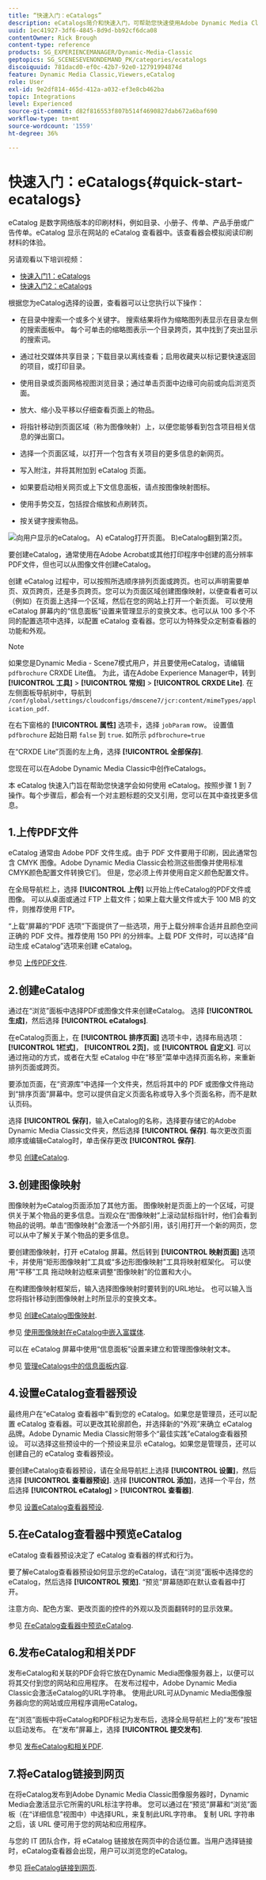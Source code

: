 ```yaml
---
title: “快速入门：eCatalogs”
description: eCatalogs简介和快速入门，可帮助您快速使用Adobe Dynamic Media Classic中的eCatalog技术启动和运行。
uuid: 1ec41927-3df6-4845-8d9d-bb92cf6dca08
contentOwner: Rick Brough
content-type: reference
products: SG_EXPERIENCEMANAGER/Dynamic-Media-Classic
geptopics: SG_SCENESEVENONDEMAND_PK/categories/ecatalogs
discoiquuid: 781dacd0-ef0c-42b7-92e0-12791994874d
feature: Dynamic Media Classic,Viewers,eCatalog
role: User
exl-id: 9e2df814-465d-412a-a032-ef3e8cb462ba
topic: Integrations
level: Experienced
source-git-commit: d82f816553f807b514f4690827dab672a6baf690
workflow-type: tm+mt
source-wordcount: '1559'
ht-degree: 36%

---
```


# 快速入门：eCatalogs{#quick-start-ecatalogs}

eCatalog 是数字网络版本的印刷材料，例如目录、小册子、传单、产品手册或广告传单。eCatalog 显示在网站的 eCatalog 查看器中。该查看器会模拟阅读印刷材料的体验。

另请观看以下培训视频：

* [快速入门1：eCatalogs](https://s7d5.scene7.com/s7viewers/html5/VideoViewer.html?videoserverurl=https://s7d5.scene7.com/is/content/&amp;emailurl=https://s7d5.scene7.com/s7/emailFriend&amp;serverUrl=https://s7d5.scene7.com/is/image/&amp;config=Scene7SharedAssets/Universal_HTML5_Video&amp;contenturl=https://s7d5.scene7.com/skins/&amp;asset=S7tutorials/561_Quick%20Start%20-%20Part%201_converted%20renamed_eCatalogs-AVS)
* [快速入门2：eCatalogs](https://s7d5.scene7.com/s7viewers/html5/VideoViewer.html?videoserverurl=https://s7d5.scene7.com/is/content/&amp;emailurl=https://s7d5.scene7.com/s7/emailFriend&amp;serverUrl=https://s7d5.scene7.com/is/image/&amp;config=Scene7SharedAssets/Universal_HTML5_Video&amp;contenturl=https://s7d5.scene7.com/skins/&amp;asset=S7tutorials/562_Quick%20Start%20-%20Part%202_converted%20renamed_eCatalogs-AVS)

根据您为eCatalog选择的设置，查看器可以让您执行以下操作：

* 在目录中搜索一个或多个关键字。 搜索结果将作为缩略图列表显示在目录左侧的搜索面板中。 每个可单击的缩略图表示一个目录跨页，其中找到了突出显示的搜索词。

* 通过社交媒体共享目录；下载目录以离线查看；启用收藏夹以标记要快速返回的项目，或打印目录。
* 使用目录或页面网格视图浏览目录；通过单击页面中边缘可向前或向后浏览页面。
* 放大、缩小及平移以仔细查看页面上的物品。
* 将指针移动到页面区域（称为图像映射）上，以便您能够看到包含项目相关信息的弹出窗口。
* 选择一个页面区域，以打开一个包含有关项目的更多信息的新网页。
* 写入附注，并将其附加到 eCatalog 页面。
* 如果要启动相关网页或上下文信息面板，请点按图像映射图标。
* 使用手势交互，包括捏合缩放和点刷转页。
* 按关键字搜索物品。

![向用户显示的eCatalog。 A) eCatalog打开页面。 B)eCatalog翻到第2页。](/help/using/assets/ec_cat_viewer_popup.png)

要创建eCatalog，通常使用在Adobe Acrobat或其他打印程序中创建的高分辨率PDF文件，但也可以从图像文件创建eCatalog。

创建 eCatalog 过程中，可以按照所选顺序排列页面或跨页。也可以声明需要单页、双页跨页，还是多页跨页。您可以为页面区域创建图像映射，以便查看者可以（例如）在页面上选择一个区域，然后在您的网站上打开一个新页面。 可以使用 eCatalog 屏幕内的“信息面板”设置来管理显示的变换文本。也可以从 100 多个不同的配置选项中选择，以配置 eCatalog 查看器。您可以为特殊受众定制查看器的功能和外观。

>[!NOTE]
>
>如果您是Dynamic Media - Scene7模式用户，并且要使用eCatalog，请编辑 `pdfbrochure` CRXDE Lite值。 为此，请在Adobe Experience Manager中，转到 **[!UICONTROL 工具]** > **[!UICONTROL 常规]** > **[!UICONTROL CRXDE Lite]**. 在左侧面板导航树中，导航到 `/conf/global/settings/cloudconfigs/dmscene7/jcr:content/mimeTypes/application_pdf`.
>
>在右下窗格的 **[!UICONTROL 属性]** 选项卡，选择 `jobParam` row。 设置值 `pdfbrochure` 起始日期 `false` 到 `true`. 如所示 `pdfbrochure=true`
>
>在“CRXDE Lite”页面的左上角，选择 **[!UICONTROL 全部保存]**.
>
>您现在可以在Adobe Dynamic Media Classic中创作eCatalogs。

本 eCatalog 快速入门旨在帮助您快速学会如何使用 eCatalog。按照步骤 1 到 7 操作。每个步骤后，都会有一个对主题标题的交叉引用，您可以在其中查找更多信息。

## 1.上传PDF文件

eCatalog 通常由 Adobe PDF 文件生成。由于 PDF 文件要用于印刷，因此通常包含 CMYK 图像。Adobe Dynamic Media Classic会检测这些图像并使用标准CMYK颜色配置文件转换它们。 但是，您必须上传并使用自定义颜色配置文件。

在全局导航栏上，选择 **[!UICONTROL 上传]** 以开始上传eCatalog的PDF文件或图像。 可以从桌面或通过 FTP 上载文件；如果上载大量文件或大于 100 MB 的文件，则推荐使用 FTP。

“上载”屏幕的“PDF 选项”下面提供了一些选项，用于上载分辨率合适并且颜色空间正确的 PDF 文件。推荐使用 150 PPI 的分辨率。上载 PDF 文件时，可以选择“自动生成 eCatalog”选项来创建 eCatalog。

参见 [上传PDF文件](uploading-pdf-files.md#uploading_the_pdf_files).

## 2.创建eCatalog

通过在“浏览”面板中选择PDF或图像文件来创建eCatalog。 选择 **[!UICONTROL 生成]**，然后选择 **[!UICONTROL eCatalogs]**.

在eCatalog页面上，在 **[!UICONTROL 排序页面]** 选项卡中，选择布局选项： **[!UICONTROL 1栏式]**， **[!UICONTROL 2页]**，或 **[!UICONTROL 自定义]**. 可以通过拖动的方式，或者在大型 eCatalog 中在“移至”菜单中选择页面名称，来重新排列页面或跨页。

要添加页面，在“资源库”中选择一个文件夹，然后将其中的 PDF 或图像文件拖动到“排序页面”屏幕中。您可以提供自定义页面名称或导入多个页面名称，而不是默认页码。

选择 **[!UICONTROL 保存]**，输入eCatalog的名称，选择要存储它的Adobe Dynamic Media Classic文件夹，然后选择 **[!UICONTROL 保存]**. 每次更改页面顺序或编辑eCatalog时，单击保存更改 **[!UICONTROL 保存]**.

参见 [创建eCatalog](creating-ecatalog.md).

## 3.创建图像映射

图像映射为eCatalog页面添加了其他方面。 图像映射是页面上的一个区域，可提供关于某个物品的更多信息。当观众在“图像映射”上滚动鼠标指针时，他们会看到物品的说明。单击“图像映射”会激活一个外部引用，该引用打开一个新的网页，您可以从中了解关于某个物品的更多信息。

要创建图像映射，打开 eCatalog 屏幕。然后转到 **[!UICONTROL 映射页面]** 选项卡，并使用“矩形图像映射”工具或“多边形图像映射”工具将映射框架化。 可以使用“平移”工具  拖动映射边框来调整“图像映射”的位置和大小。

在构建图像映射框架后，输入选择图像映射时要转到的URL地址。 也可以输入当您将指针移动到图像映射上时所显示的变换文本。

参见 [创建eCatalog图像映射](creating-ecatalog-image-maps.md#creating-ecatalog-image-maps).

参见 [使用图像映射在eCatalog中嵌入富媒体](creating-ecatalog-image-maps.md#embedding-rich-media-in-an-ecatalog).

可以在 eCatalog 屏幕中使用“信息面板”设置来建立和管理图像映射文本。

参见 [管理eCatalogs中的信息面板内容](/help/using/info-panel-content-ecatalog.md).

## 4.设置eCatalog查看器预设

最终用户在“eCatalog 查看器中”看到您的 eCatalog。如果您是管理员，还可以配置 eCatalog 查看器。可以更改其轮廓颜色，并选择新的“外观”来确立 eCatalog 品牌。Adobe Dynamic Media Classic附带多个“最佳实践”eCatalog查看器预设。 可以选择这些预设中的一个预设来显示 eCatalog。如果您是管理员，还可以创建自己的 eCatalog 查看器预设。

要创建eCatalog查看器预设，请在全局导航栏上选择 **[!UICONTROL 设置]**，然后选择 **[!UICONTROL 查看器预设]**. 选择 **[!UICONTROL 添加]**，选择一个平台，然后选择 **[!UICONTROL eCatalog]** > **[!UICONTROL 查看器]**.

参见 [设置eCatalog查看器预设](setting-ecatalog-viewer-presets.md#setting-up-ecatalog-viewer-presets).

## 5.在eCatalog查看器中预览eCatalog

eCatalog 查看器预设决定了 eCatalog 查看器的样式和行为。

要了解eCatalog查看器预设如何显示您的eCatalog，请在“浏览”面板中选择您的eCatalog，然后选择 **[!UICONTROL 预览]**. “预览”屏幕随即在默认查看器中打开。

注意方向、配色方案、更改页面的控件的外观以及页面翻转时的显示效果。

参见 [在eCatalog查看器中预览eCatalog](previewing-ecatalogs-ecatalog-viewer.md#previewing-ecatalogs-in-the-ecatalog-viewer).

## 6.发布eCatalog和相关PDF

发布eCatalog和关联的PDF会将它放在Dynamic Media图像服务器上，以便可以将其交付到您的网站和应用程序。 在发布过程中，Adobe Dynamic Media Classic会激活eCatalog的URL字符串。 使用此URL可从Dynamic Media图像服务器向您的网站或应用程序调用eCatalog。

在“浏览”面板中将eCatalog和PDF标记为发布后，选择全局导航栏上的“发布”按钮以启动发布。 在“发布”屏幕上，选择 **[!UICONTROL 提交发布]**.

参见 [发布eCatalog和相关PDF](publishing-ecatalogs-associated-pdfs.md#publishing-ecatalogs-and-associated-pdfs).

## 7.将eCatalog链接到网页

在将eCatalog发布到Adobe Dynamic Media Classic图像服务器时，Dynamic Media会激活显示它所需的URL标注字符串。 您可以通过在“预览”屏幕和“浏览”面板（在“详细信息”视图中）中选择URL，来复制此URL字符串。 复制 URL 字符串之后，该 URL 便可用于您的网站和应用程序。

与您的 IT 团队合作，将 eCatalog 链接放在网页中的合适位置。当用户选择链接时，eCatalog查看器会出现，用户可以浏览您的eCatalog。

参见 [将eCatalog链接到网页](linking-ecatalog-web-page.md#linking-an-ecatalog-to-a-web-page).
